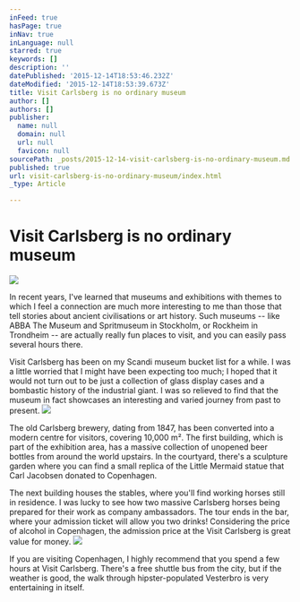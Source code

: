 ```yaml
---
inFeed: true
hasPage: true
inNav: true
inLanguage: null
starred: true
keywords: []
description: ''
datePublished: '2015-12-14T18:53:46.232Z'
dateModified: '2015-12-14T18:53:39.673Z'
title: Visit Carlsberg is no ordinary museum
author: []
authors: []
publisher:
  name: null
  domain: null
  url: null
  favicon: null
sourcePath: _posts/2015-12-14-visit-carlsberg-is-no-ordinary-museum.md
published: true
url: visit-carlsberg-is-no-ordinary-museum/index.html
_type: Article

---
```

# Visit Carlsberg is no ordinary museum
![](https://the-grid-user-content.s3-us-west-2.amazonaws.com/6e6f6c2b-899c-44d9-aba3-e806f314429c.jpg)

In recent years, I've
learned that museums and exhibitions with themes to which I feel a connection
are much more interesting to me than those that tell stories about ancient
civilisations or art history. Such museums -- like ABBA The Museum and
Spritmuseum in Stockholm, or Rockheim in Trondheim -- are actually really fun
places to visit, and you can easily pass several hours there.

Visit Carlsberg has
been on my Scandi museum bucket list for a while. I was a little worried that I
might have been expecting too much; I hoped that it would not turn out to be just
a collection of glass display cases and a bombastic history of the industrial
giant. I was so relieved to find that the museum in fact showcases an
interesting and varied journey from past to present.
![](https://the-grid-user-content.s3-us-west-2.amazonaws.com/5b22f804-f93d-4aec-9690-9d29589a1ee8.jpg)

The old Carlsberg brewery,
dating from 1847, has been converted into a modern centre for visitors,
covering 10,000 m². The first building, which is part of the exhibition area,
has a massive collection of unopened beer bottles from around the world
upstairs. In the courtyard, there's a sculpture garden where you can find a
small replica of the Little Mermaid statue that Carl Jacobsen donated
to Copenhagen.

The next building
houses the stables, where you'll find working horses still in residence. I was
lucky to see how two massive Carlsberg horses being prepared for their work as company
ambassadors. The tour ends in the bar, where your admission ticket will allow
you two drinks! Considering the price of alcohol in Copenhagen, the admission
price at the Visit Carlsberg is great value for money.
![](https://the-grid-user-content.s3-us-west-2.amazonaws.com/58d4f468-c90c-4712-b9b2-c1e374eaee72.jpg)

If you are visiting Copenhagen, I highly
recommend that you spend a few hours at Visit Carlsberg. There's a free shuttle
bus from the city, but if the weather is good, the walk through hipster-populated
Vesterbro is very entertaining in itself.